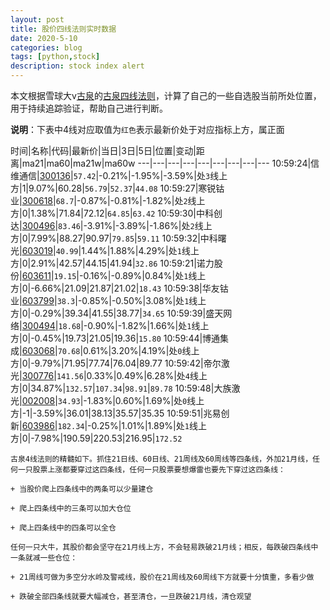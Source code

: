 ```yaml
---
layout: post
title: 股价四线法则实时数据
date: 2020-5-10
categories: blog
tags: [python,stock]
description: stock index alert
---
```



本文根据雪球大v[古泉](https://xueqiu.com/u/7148646888)的[古泉四线法则](https://xueqiu.com/7148646888/130498192)，计算了自己的一些自选股当前所处位置，用于持续追踪验证，帮助自己进行判断。

**说明**：下表中4线对应取值为`红色`表示最新价处于对应指标上方，属正面

时间|名称|代码|最新价|当日|3日|5日|位置|变动|距离|ma21|ma60|ma21w|ma60w
---|---|---|---|---|---|---|---|---
10:59:24|信维通信|[300136](https://xueqiu.com/S/SZ300136)|`57.42`|-0.21%|-1.95%|-3.59%|处`3`线上方|1|9.07%|60.28|`56.79`|`52.37`|`44.08`
10:59:27|寒锐钴业|[300618](https://xueqiu.com/S/SZ300618)|`68.7`|-0.87%|-0.81%|-1.82%|处`2`线上方|0|1.38%|71.84|72.12|`64.85`|`63.42`
10:59:30|中科创达|[300496](https://xueqiu.com/S/SZ300496)|`83.46`|-3.91%|-3.89%|-1.86%|处`2`线上方|0|7.99%|88.27|90.97|`79.85`|`59.11`
10:59:32|中科曙光|[603019](https://xueqiu.com/S/SH603019)|`40.99`|1.44%|1.88%|4.29%|处`1`线上方|0|2.91%|42.57|44.15|41.94|`32.86`
10:59:21|诺力股份|[603611](https://xueqiu.com/S/SH603611)|`19.15`|-0.16%|-0.89%|0.84%|处`1`线上方|0|-6.66%|21.09|21.87|21.02|`18.43`
10:59:38|华友钴业|[603799](https://xueqiu.com/S/SH603799)|`38.3`|-0.85%|-0.50%|3.08%|处`1`线上方|0|-0.29%|39.34|41.55|38.77|`34.65`
10:59:39|盛天网络|[300494](https://xueqiu.com/S/SZ300494)|`18.68`|-0.90%|-1.82%|1.66%|处`1`线上方|0|-0.45%|19.73|21.05|19.36|`15.80`
10:59:44|博通集成|[603068](https://xueqiu.com/S/SH603068)|`70.68`|0.61%|3.20%|4.19%|处`0`线上方|0|-9.79%|71.95|77.74|76.04|89.77
10:59:42|帝尔激光|[300776](https://xueqiu.com/S/SZ300776)|`141.56`|0.33%|0.49%|6.28%|处`4`线上方|0|34.87%|`132.57`|`107.34`|`98.91`|`89.78`
10:59:48|大族激光|[002008](https://xueqiu.com/S/SZ002008)|`34.93`|-1.83%|0.60%|1.69%|处`0`线上方|-1|-3.59%|36.01|38.13|35.57|35.35
10:59:51|兆易创新|[603986](https://xueqiu.com/S/SH603986)|`182.34`|-0.25%|1.01%|1.89%|处`1`线上方|0|-7.98%|190.59|220.53|216.95|`172.52`

```
古泉4线法则的精髓如下。抓住21日线、60日线、21周线及60周线等四条线，外加21月线，任何一只股票上涨都要穿过这四条线，任何一只股票要想爆雷也要先下穿过这四条线：

+ 当股价爬上四条线中的两条可以少量建仓

+ 爬上四条线中的三条可以加大仓位

+ 爬上四条线中的四条可以全仓

任何一只大牛，其股价都会坚守在21月线上方，不会轻易跌破21月线；相反，每跌破四条线中一条就减一些仓位：

+ 21周线可做为多空分水岭及警戒线，股价在21周线及60周线下方就要十分慎重，多看少做

+ 跌破全部四条线就要大幅减仓，甚至清仓，一旦跌破21月线，清仓观望
```